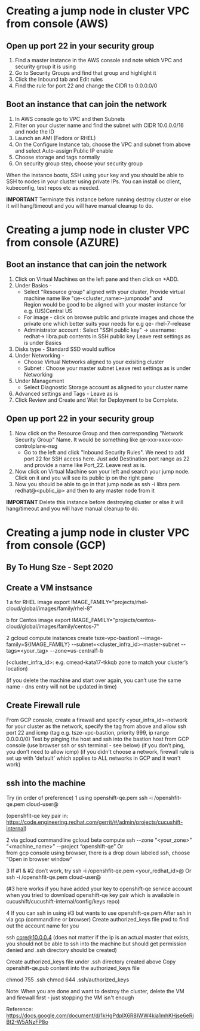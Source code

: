 # Creating a jump node in cluster VPC from console (AWS)
## Open up port 22 in your security group
1. Find a master instance in the AWS console and note which VPC and security group it is using
1. Go to Security Groups and find that group and highlight it
1. Click the Inbound tab and Edit rules
1. Find the rule for port 22 and change the CIDR to 0.0.0.0/0

## Boot an instance that can join the network
1. In AWS console go to VPC and then Subnets
1. Filter on your cluster name and find the subnet with CIDR 10.0.0.0/16 and node the ID
1. Launch an AMI (Fedora or RHEL)
1. On the Configure Instance tab, choose the VPC and subnet from above and select Auto-assign Public IP enable
1. Choose storage and tags normally
1. On security group step, choose your security group 

When the instance boots, SSH using your key and you should be able to SSH to nodes in your cluster using private IPs.  You can install oc client, kubeconfig, test repos etc as needed.

**IMPORTANT** Terminate this instance before running destroy cluster or else it will hang/timeout and you will have manual cleanup to do.


# Creating a jump node in cluster VPC from console (AZURE)
## Boot an instance that can join the network
1. Click on Virtual Machines on the left pane and then click on +ADD.
1. Under Basics - 
   - Select "Resource group" aligned with your cluster, Provide virtual machine name like "qe-<cluster_name>-jumpnode" and   
     Region would be good to be aligned with your master instance for e.g. (US)Central US
   - For image - click on browse public and private images and chose the private one which better suits your needs for e.g 
     qe- rhel-7-release
   - Administrator account : Select "SSH public key" -> username: redhat-> libra.pub contents in SSH public key
   Leave rest settings as is under Basics
1. Disks type - Standard SSD would suffice
1. Under Networking -
   - Choose Virtual Networks aligned to your exisiting cluster
   - Subnet : Choose your master subnet
   Leave rest settings as is under Networking
1. Under Management
   - Select Diagnostic Storage account as aligned to your cluster name
1. Advanced settings and Tags - Leave as is
1. Click Review and Create and Wait for Deployment to be Complete.

## Open up port 22 in your security group
1. Now click on the Resource Group and then corresponding "Network Security Group" Name. It would be something like 
   qe-xxx-xxxx-xxx-controlplane-nsg
   - Go to the left and click "Inbound Security Rules". We need to add port 22 for SSH access here. Just add Destination 
     port range as 22 and provide a name like Port_22. Leave rest as is.
1. Now click on Virtual Machine son your left and search your jump node. Click on it and you will see its public ip on the
   right pane
1. Now you should be able to go in that jump node as ssh -i libra.pem redhat@<public_ip> and then to any master node from it

**IMPORTANT** Delete this instance before destroying cluster or else it will hang/timeout and you will have manual cleanup to do.

# Creating a jump node in cluster VPC from console (GCP)
## By To Hung Sze - Sept 2020
## Create a VM instsance
1 
a for RHEL image
export IMAGE_FAMILY="projects/rhel-cloud/global/images/family/rhel-8"

b for Centos image
export IMAGE_FAMILY="projects/centos-cloud/global/images/family/centos-7"

2
gcloud compute instances create tsze-vpc-bastion1 --image-family=${IMAGE_FAMILY} --subnet=<cluster_infra_id>-master-subnet --tags=<your_tag> --zone=us-central1-b

(<cluster_infra_id>: e.g. cmead-kata17-tkkqb 
zone to match your cluster’s location)

(if you delete the machine and start over again, you can’t use the same name - dns entry will not be updated in time)

## Create Firewall rule
From GCP console, create a firewall and specify <your_infra_id>-network for your cluster as the network, specify the tag from above and allow ssh port 22 and icmp (tag e.g. tsze-vpc-bastion, priority 999, ip range 0.0.0.0/0) 
Test by pinging the host and ssh into the bastion host from GCP console (use browser ssh or ssh terminal - see below) (if you don’t ping, you don’t need to allow icmp) (if you didn't choose a network, firewall rule is set up with 'default' which applies to ALL networks in GCP and it won't work)


## ssh into the machine
Try (in order of preference)
1 using openshift-qe.pem
	ssh -i <path-to>/openshfit-qe.pem cloud-user@<ip>

(openshfit-qe key pair in:
https://code.engineering.redhat.com/gerrit/#/admin/projects/cucushift-internal)

2 via gcloud
commandline
	gcloud beta compute ssh --zone “<your_zone>” “<machine_name>” --project “openshift-qe”
Or 	
from gcp console using browser, there is a drop down labeled ssh, choose “Open in browser window”

3 If #1 & #2 don’t work, try 
	ssh -i <path-to>/openshfit-qe.pem <your_redhat_id>@<ip>
Or
	ssh -i <path-to>/openshfit-qe.pem cloud-user@<ip>

(#3 here works if you have added your key to openshift-qe service account when you tried to download openshift-qe key pair which is available in cucushift/cucushift-internal/config/keys repo)

4 If you can ssh in using #3 but wants to use openshift-qe.pem
After ssh in via gcp (commandline or browser)
Create authorized_keys file
pwd to find out the account name for you

ssh core@10.0.0.4 (does not matter if the ip is an actual master that exists, you should not be able to ssh into the machine but should get permission denied and .ssh directory should be created)

Create authorized_keys file under .ssh directory created above
Copy openshift-qe.pub content into the authorized_keys file

chmod 755 .ssh
chmod 644 .ssh/authorized_keys

Note: When you are done and want to destroy the cluster, delete the VM and firewall first - just stopping the VM isn't enough

Reference:
https://docs.google.com/document/d/1kHgPdplX6R8IWW4kia1mhKHjse6eRjBt2-W5ANzFP8o

